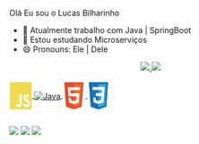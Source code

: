 Olá Eu sou o Lucas Bilharinho

- 🔭 Atualmente trabalho com Java | SpringBoot
- 🌱 Estou estudando Microserviços
- 😄 Pronouns: Ele | Dele


<div align="center">
  <a href="https://github.com/LBilharinho">
  <img height="140em" src="https://github-readme-stats.vercel.app/api?username=LBilharinho&show_icons=true&theme=merko&include_all_commits=true&count_private=true"/>
  <img height="140em" src="https://github-readme-stats.vercel.app/api/top-langs/?username=LBilharinho&layout=compact&langs_count=7&theme=merko"/>
</div>
<div style="display: inline_block"><br>
  <img align="center" alt="Js" height="50" width="40" src="https://raw.githubusercontent.com/devicons/devicon/master/icons/javascript/javascript-plain.svg">
  <img align="center" alt="Java" height="70" width="60" src="https://cdn.jsdelivr.net/gh/devicons/devicon/icons/java/java-original.svg">
  <img align="center" alt="HTML" height="50" width="40" src="https://raw.githubusercontent.com/devicons/devicon/master/icons/html5/html5-original.svg">
  <img align="center" alt="CSS" height="50" width="40" src="https://raw.githubusercontent.com/devicons/devicon/master/icons/css3/css3-original.svg">
  
</div>
  
  ##
 
<div> 
 
  <a href="https://instagram.com/bilharinho_lucas" target="_blank"><img src="https://img.shields.io/badge/-Instagram-%23E4405F?style=for-the-badge&logo=instagram&logoColor=white" target="_blank"></a>
  <a href = "mailto:l.bilharinho@gmail.com"><img src="https://img.shields.io/badge/-Gmail-%23333?style=for-the-badge&logo=gmail&logoColor=white" target="_blank"></a>
  <a href="https://www.linkedin.com/in/lucas-bilharinho/" target="_blank"><img src="https://img.shields.io/badge/-LinkedIn-%230077B5?style=for-the-badge&logo=linkedin&logoColor=white" target="_blank"></a> 
